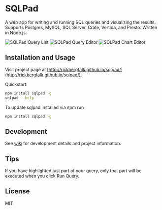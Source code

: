 # SQLPad

A web app for writing and running SQL queries and visualizing the results. Supports Postgres, MySQL, SQL Server, Crate, Vertica, and Presto. Written in Node.js.

![SQLPad Query List](http://rickbergfalk.github.io/sqlpad/images/screenshots/queries.png)
![SQLPad Query Editor](http://rickbergfalk.github.io/sqlpad/images/screenshots/query-editor.png)
![SQLPad Chart Editor](http://rickbergfalk.github.io/sqlpad/images/screenshots/chart-line.png)


## Installation and Usage

Visit project page at [http://rickbergfalk.github.io/sqlpad/](http://rickbergfalk.github.io/sqlpad/).

Quickstart: 

```sh
npm install sqlpad -g 
sqlpad --help
```

To update sqlpad installed via npm run 
```sh
npm install sqlpad -g
```


## Development

See [wiki](https://github.com/rickbergfalk/sqlpad/wiki/Development-Guide) for development details and project information.


## Tips

If you have highlighted just part of your query, only that part will be executed when you click Run Query.


## License 

MIT
